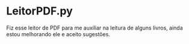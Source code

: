 # LeitorPDF.py
Fiz esse leitor de PDF para me auxiliar na leitura de alguns livros, ainda estou melhorando ele e aceito sugestões.

